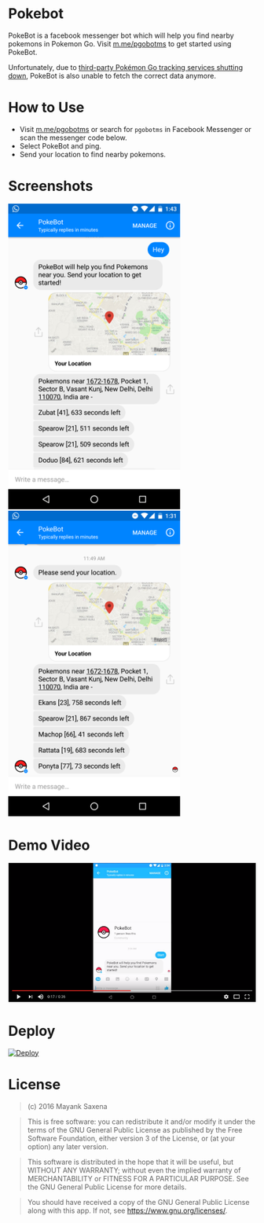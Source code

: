 # Pokebot
PokeBot is a facebook messenger bot which will help you find nearby pokemons in Pokemon Go. Visit [m.me/pgobotms](https://www.messenger.com/t/pgobotms/) to get started using PokeBot. 

Unfortunately, due to [third-party Pokémon Go tracking services shutting down](https://techcrunch.com/2016/08/01/third-party-pokemon-go-tracking-services-get-shut-down/), PokeBot is also unable to fetch the correct data anymore.  

# How to Use
- Visit [m.me/pgobotms](https://www.messenger.com/t/pgobotms/) or search for <code>pgobotms</code> in Facebook Messenger or scan the messenger code below.
- Select PokeBot and ping. 
- Send your location to find nearby pokemons.

# Screenshots
![alt tag](https://github.com/mayank26saxena/PokeBot/blob/master/screenshots/screenshot2.png)
![alt tag](https://github.com/mayank26saxena/PokeBot/blob/master/screenshots/screenshot1.png)

# Demo Video
[![alt tag](https://github.com/mayank26saxena/PokeBot/blob/master/screenshots/screenshot4.png)](https://youtu.be/eShsuOf21Yo)

# Deploy

[![Deploy](https://www.herokucdn.com/deploy/button.svg)](https://heroku.com/deploy)

# License

>(c) 2016 Mayank Saxena 

>This is free software: you can redistribute it and/or modify it under the terms of the GNU General Public License as published by the Free Software Foundation, either version 3 of the License, or (at your option) any later version. 

>This software is distributed in the hope that it will be useful, but WITHOUT ANY WARRANTY; without even the implied warranty of MERCHANTABILITY or FITNESS FOR A PARTICULAR PURPOSE. See the GNU General Public License for more details. 

>You should have received a copy of the GNU General Public License along with this app. If not, see <https://www.gnu.org/licenses/>.
